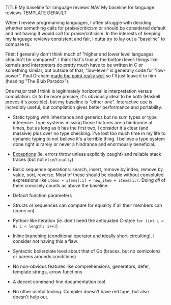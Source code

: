 TITLE My baseline for language reviews
NAV My baseline for language reviews
TEMPLATE DEFAULT

When I review progrmaming languages, I often struggle with deciding whether something calls for praise/criticism or should be considered default and not having it would call for praise/criticism. In the interests of keeping my language reviews consistent and fair, I outta try to lay out a "baseline" to compare to.

First: I generally don't think much of "higher and lower level languages shouldn't be compared". I think that's true at the bottom level: things like kernels and interpreters do pretty much have to be written in C or something similar, but outside of that, "low-level" is generally code for "low-power". Paul Graham [made the point really well](http://www.paulgraham.com/avg.html) so I'll just leave it to him (heading "The Blub Paradox").

One major trait I think is legitimately horizontal is interpretation versus compilation. Or to be more precise, it's obviously ideal to be both (Haskell proves it's possible), but my baseline is "either one". Interactive use is incredibly useful, but compilation gives better performance and portability.

* Static typing with inheritance and generics but no sum types or type inference. Type systems missing those features are a hindrance at times, but as long as it has the first two, I consider it a clear (and massive) plus over no type checking. I've lost too much time in my life to dynamic typing to not believe it's a terrible thing. I believe a type system done right is rarely or never a hindrance and enormously beneficial.

* [Exceptions](https://uberpython.wordpress.com/2012/09/23/why-im-not-leaving-python-for-go/) (ie. errors throw unless explicitly caught) and reliable stack traces (but not `else`/`finally`)

* Basic sequence operations: search, insert, remove by index, remove by value, sort, reverse. Most of these should be doable without convoluted expressions like `items = items[:i] + new_item + items[i:]`. Doing *all* of them concisely counts as above the baseline.

* Default function parameters

* Structs or sequences can compare for equality if all their members can (come on)

* Python-like iteration (ie. don't need the antiquated C-style `for (int i = 0; i < length; i++)`)

* Inline branching (conditional operator and ideally short-circuiting). I consider not having this a flaw.

* Syntactic boilerplate level about that of Go (braces, but no semicolons or parens arounds conditions)

* No non-obvious features like comprehensions, generators, defer, template strings, arrow functions

* A decent command-line documentation tool

* No other useful tooling. Compiler doesn't have red tape, but also doesn't help out.
